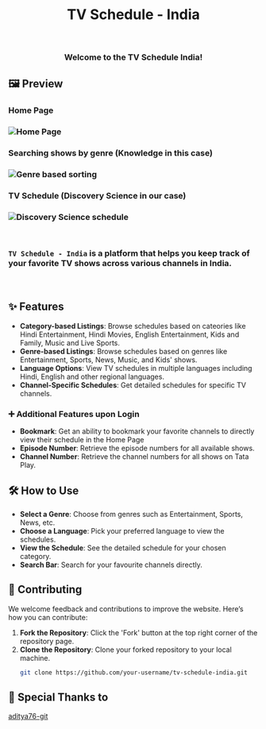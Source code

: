 <h1 align="center">TV Schedule - India</h1>

<br>
<h3 align="center">Welcome to the TV Schedule India!<h3>

## 🖼️ Preview

<p align="center">
<h3 align="left">Home Page<h3>
  <img src="" alt="Home Page">
  <br>
  
<h3 align="left">Searching shows by genre (Knowledge in this case)<h3> 
  <img src="https://i.imgur.com/HqHztHr.png" alt="Genre based sorting">
  <br>

<h3 align="left">TV Schedule (Discovery Science in our case)<h3>
  <img src="https://i.imgur.com/emrINQc.png" alt="Discovery Science schedule">
</p>
<br>

`TV Schedule - India` is a platform that helps you keep track of your favorite TV shows across various channels in India.

<br>

## ✨ Features

- **Category-based Listings**: Browse schedules based on cateories like Hindi Entertainment, Hindi Movies, English Entertainment, Kids and Family, Music and Live Sports.
- **Genre-based Listings**: Browse schedules based on genres like Entertainment, Sports, News, Music, and Kids' shows.
- **Language Options**: View TV schedules in multiple languages including Hindi, English and other regional languages.
- **Channel-Specific Schedules**: Get detailed schedules for specific TV channels.

### ➕ Additional Features upon Login

- **Bookmark**: Get an ability to bookmark your favorite channels to directly view their schedule in the Home Page
- **Episode Number**: Retrieve the episode numbers for all available shows.
- **Channel Number**: Retrieve the channel numbers for all shows on Tata Play. 

## 🛠️ How to Use

- **Select a Genre**: Choose from genres such as Entertainment, Sports, News, etc.
- **Choose a Language**: Pick your preferred language to view the schedules.
- **View the Schedule**: See the detailed schedule for your chosen category.
- **Search Bar**: Search for your favourite channels directly.


## 🤝 Contributing

We welcome feedback and contributions to improve the website. Here’s how you can contribute:
1. **Fork the Repository**: Click the 'Fork' button at the top right corner of the repository page.
2. **Clone the Repository**: Clone your forked repository to your local machine.
   ```bash
   git clone https://github.com/your-username/tv-schedule-india.git

## 🙏 Special Thanks to 

 [aditya76-git](https://github.com/aditya76-git)
